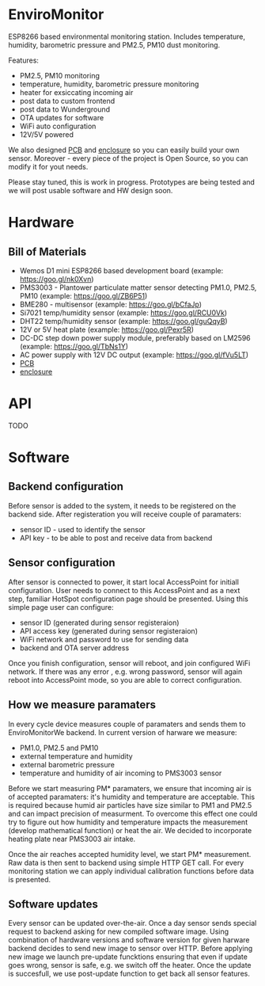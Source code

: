 # EnviroMonitor
ESP8266 based environmental monitoring station. Includes temperature, humidity, barometric pressure and PM2.5, PM10 dust monitoring.

Features:
- PM2.5, PM10 monitoring
- temperature, humidity, barometric pressure monitoring
- heater for exsiccating incoming air
- post data to custom frontend
- post data to Wunderground
- OTA updates for software
- WiFi auto configuration
- 12V/5V powered

We also designed [PCB](https://github.com/EnviroMonitor/EnviroMonitorElectronics) and [enclosure](https://github.com/EnviroMonitor/EnviroMonitorEnclosure) so you can easily build your own sensor. Moreover - every piece of the project is Open Source, so you can modify it for yout needs.

Please stay tuned, this is work in progress. Prototypes are being tested and we will post usable software and HW design soon.

# Hardware

## Bill of Materials
- Wemos D1 mini ESP8266 based development board (example: https://goo.gl/nk0Xvn)
- PMS3003 - Plantower particulate matter sensor detecting PM1.0, PM2.5, PM10 (example: https://goo.gl/ZB6P51)
- BME280 - multisensor (example: https://goo.gl/bCfaJp)
- Si7021 temp/humidity sensor (example: https://goo.gl/RCU0Vk)
- DHT22 temp/humidity sensor (example: https://goo.gl/guQqyB)
- 12V or 5V heat plate (example: https://goo.gl/Pexr5R)
- DC-DC step down power supply module, preferably based on LM2596 (example: https://goo.gl/TbNs1Y)
- AC power supply with 12V DC output (example: https://goo.gl/fVu5LT)
- [PCB](https://github.com/EnviroMonitor/EnviroMonitorElectronics)
- [enclosure](https://github.com/EnviroMonitor/EnviroMonitorEnclosure)

# API

TODO

# Software
## Backend configuration
Before sensor is added to the system, it needs to be registered on the backend side. After registeration you will receive couple of paramaters:
- sensor ID - used to identify the sensor
- API key - to be able to post and receive data from backend
## Sensor configuration
After sensor is connected to power, it start local AccessPoint for initiall configuration. User needs to connect to this AccessPoint and as a next step, familiar HotSpot configuration page should be presented. Using this simple page user can configure:
- sensor ID (generated during sensor registeraion)
- API access key (generated during sensor registeraion)
- WiFi network and password to use for sending data
- backend and OTA server address

Once you finish configuration, sensor will reboot, and join configured WiFi network. If there was any error , e.g. wrong password, sensor will again reboot into AccessPoint mode, so you are able to correct configuration.

## How we measure paramaters
In every cycle device measures couple of paramaters and sends them to EnviroMonitorWe backend. In current version of harware we measure:
- PM1.0, PM2.5 and PM10
- external temperature and humidity
- external barometric pressure
- temperature and humidity of air incoming to PMS3003 sensor

Before we start measuring PM* paramaters, we ensure that incoming air is of accepted paramaters: it's humidity and temperature are acceptable. This is required because humid air particles have size similar to PM1 and PM2.5 and can impact precision of measurment. To overcome this effect one could try to figure out how humidity and temperature impacts the measurement (develop mathematical function) or heat the air. We decided to incorporate heating plate near PMS3003 air intake. 

Once the air reaches accepted humidity level, we start PM* measurement. Raw data is then sent to backend using simple HTTP GET call. For every monitoring station we can apply individual calibration functions before data is presented.

## Software updates
Every sensor can be updated over-the-air. Once a day sensor sends special request to backend asking for new compiled software image. Using combination of hardware versions and software version for given harware backend decides to send new image to sensor over HTTP. 
Before applying new image we launch pre-update funcktions ensuring that even if update goes wrong, sensor is safe, e.g. we switch off the heater. Once the update is succesfull, we use post-update function to get back all sensor features.
